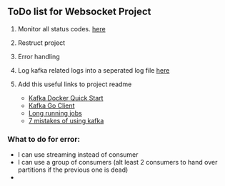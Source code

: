 ## ToDo list for Websocket Project

1. Monitor all status
codes. [here](https://kapeli.com/cheat_sheets/WebSocket_Status_Codes.docset/Contents/Resources/Documents/index#:~:text=1001%20indicates%20that%20an%20endpoint,navigated%20away%20from%20a%20page.)

2. Restruct project
3. Error handling
4. Log kafka related logs into a seperated log file [here](https://github.com/confluentinc/librdkafka/issues/3468#issuecomment-1016289114)
5. Add this useful links to project readme
   * [Kafka Docker Quick Start](https://developer.confluent.io/quickstart/kafka-docker/)
   * [Kafka Go Client](https://docs.confluent.io/kafka-clients/go/current/overview.html#ak-go)
   * [Long running jobs](https://medium.com/codex/dealing-with-long-running-jobs-using-apache-kafka-192f053e1691)
   * [7 mistakes of using kafka](https://blog.softwaremill.com/7-mistakes-when-using-apache-kafka-44358cd9cd6)



### What to do for error:
* I can use streaming instead of consumer
* I can use a group of consumers (alt least 2 consumers to hand over partitions if the previous one is dead)
* 